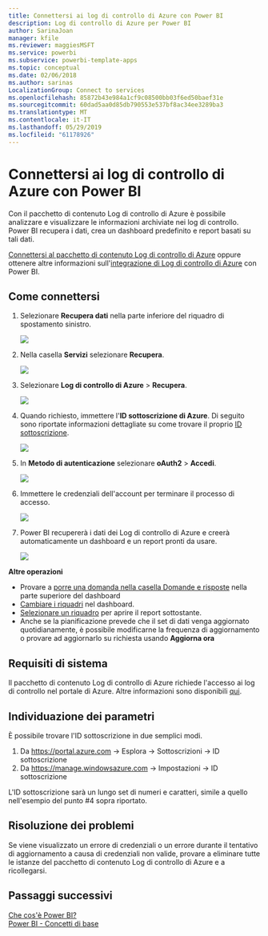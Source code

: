 ```yaml
---
title: Connettersi ai log di controllo di Azure con Power BI
description: Log di controllo di Azure per Power BI
author: SarinaJoan
manager: kfile
ms.reviewer: maggiesMSFT
ms.service: powerbi
ms.subservice: powerbi-template-apps
ms.topic: conceptual
ms.date: 02/06/2018
ms.author: sarinas
LocalizationGroup: Connect to services
ms.openlocfilehash: 85872b43e984a1cf9c08500bb03f6ed50baef31e
ms.sourcegitcommit: 60dad5aa0d85db790553e537bf8ac34ee3289ba3
ms.translationtype: MT
ms.contentlocale: it-IT
ms.lasthandoff: 05/29/2019
ms.locfileid: "61178926"
---
```

# <a name="connect-to-azure-audit-logs-with-power-bi"></a>Connettersi ai log di controllo di Azure con Power BI
Con il pacchetto di contenuto Log di controllo di Azure è possibile analizzare e visualizzare le informazioni archiviate nei log di controllo. Power BI recupera i dati, crea un dashboard predefinito e report basati su tali dati.

[Connettersi al pacchetto di contenuto Log di controllo di Azure](https://app.powerbi.com/getdata/services/azure-audit-logs) oppure ottenere altre informazioni sull'[integrazione di Log di controllo di Azure](https://powerbi.microsoft.com/integrations/azure-audit-logs) con Power BI.

## <a name="how-to-connect"></a>Come connettersi
1. Selezionare **Recupera dati** nella parte inferiore del riquadro di spostamento sinistro.  
   
    ![](media/service-connect-to-azure-audit-logs/getdata.png)
2. Nella casella **Servizi** selezionare **Recupera**.  
   
    ![](media/service-connect-to-azure-audit-logs/services.png) 
3. Selezionare **Log di controllo di Azure**  > **Recupera**.  
   
   ![](media/service-connect-to-azure-audit-logs/azureauditlogs.png)
4. Quando richiesto, immettere l'**ID sottoscrizione di Azure**. Di seguito sono riportate informazioni dettagliate su come trovare il proprio [ID sottoscrizione](#FindingParams).   
   
    ![](media/service-connect-to-azure-audit-logs/parameters.png)
5. In **Metodo di autenticazione** selezionare **oAuth2** \> **Accedi**.
   
    ![](media/service-connect-to-azure-audit-logs/creds.png)
6. Immettere le credenziali dell'account per terminare il processo di accesso.
   
    ![](media/service-connect-to-azure-audit-logs/login.png)
7. Power BI recupererà i dati dei Log di controllo di Azure e creerà automaticamente un dashboard e un report pronti da usare. 
   
    ![](media/service-connect-to-azure-audit-logs/dashboard.png)

**Altre operazioni**

* Provare a [porre una domanda nella casella Domande e risposte](consumer/end-user-q-and-a.md) nella parte superiore del dashboard
* [Cambiare i riquadri](service-dashboard-edit-tile.md) nel dashboard.
* [Selezionare un riquadro](consumer/end-user-tiles.md) per aprire il report sottostante.
* Anche se la pianificazione prevede che il set di dati venga aggiornato quotidianamente, è possibile modificarne la frequenza di aggiornamento o provare ad aggiornarlo su richiesta usando **Aggiorna ora**

## <a name="system-requirements"></a>Requisiti di sistema
Il pacchetto di contenuto Log di controllo di Azure richiede l'accesso ai log di controllo nel portale di Azure. Altre informazioni sono disponibili [qui](/azure/azure-resource-manager/resource-group-audit/).

<a name="FindingParams"></a>

## <a name="finding-parameters"></a>Individuazione dei parametri
È possibile trovare l'ID sottoscrizione in due semplici modi.

1. Da https://portal.azure.com -&gt; Esplora -&gt; Sottoscrizioni -&gt; ID sottoscrizione
2. Da https://manage.windowsazure.com -&gt; Impostazioni  -&gt; ID sottoscrizione

L'ID sottoscrizione sarà un lungo set di numeri e caratteri, simile a quello nell'esempio del punto \#4 sopra riportato. 

## <a name="troubleshooting"></a>Risoluzione dei problemi
Se viene visualizzato un errore di credenziali o un errore durante il tentativo di aggiornamento a causa di credenziali non valide, provare a eliminare tutte le istanze del pacchetto di contenuto Log di controllo di Azure e a ricollegarsi.

## <a name="next-steps"></a>Passaggi successivi
[Che cos'è Power BI?](power-bi-overview.md)  
[Power BI - Concetti di base](consumer/end-user-basic-concepts.md)  

